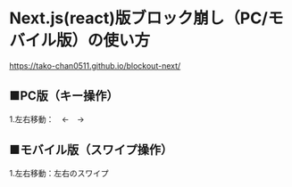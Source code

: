 # Next.js(react)版ブロック崩し（PC/モバイル版）の使い方
https://tako-chan0511.github.io/blockout-next/

## ■PC版（キー操作）
1.左右移動：　←　→

## ■モバイル版（スワイプ操作）
1.左右移動：左右のスワイプ
